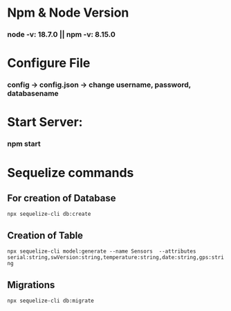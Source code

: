 # Npm & Node Version
### node -v: 18.7.0 || npm -v: 8.15.0

# Configure File
### config -> config.json -> change username, password, databasename

# Start Server:
### npm start


# Sequelize commands
## For creation of Database
`npx sequelize-cli db:create`

## Creation of Table
`npx sequelize-cli model:generate --name Sensors  --attributes serial:string,swVersion:string,temperature:string,date:string,gps:string`

## Migrations
`npx sequelize-cli db:migrate`